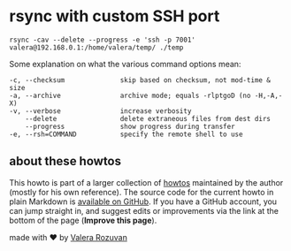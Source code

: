 # rsync with custom SSH port

```shell
rsync -cav --delete --progress -e 'ssh -p 7001' valera@192.168.0.1:/home/valera/temp/ ./temp
```

Some explanation on what the various command options mean:

```text
-c, --checksum              skip based on checksum, not mod-time & size
-a, --archive               archive mode; equals -rlptgoD (no -H,-A,-X)
-v, --verbose               increase verbosity
    --delete                delete extraneous files from dest dirs
    --progress              show progress during transfer
-e, --rsh=COMMAND           specify the remote shell to use
```

## about these howtos

This howto is part of a larger collection of [howtos](https://howtos.rozuvan.net/) maintained by the author (mostly for his own reference). The source code for the current howto in plain Markdown is [available on GitHub](https://github.com/valera-rozuvan/howtos/blob/main/docs/015-rsync-with-custom-ssh-port.md). If you have a GitHub account, you can jump straight in, and suggest edits or improvements via the link at the bottom of the page (**Improve this page**).

made with ❤ by [Valera Rozuvan](https://valera.rozuvan.net/)
